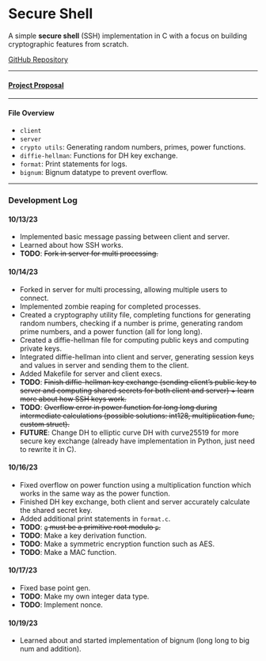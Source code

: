 # Secure Shell

A simple **secure shell** (SSH) implementation in C with a focus on building cryptographic features from scratch.

[GitHub Repository](https://github.com/lawsus/secure-shell)

---

#### [Project Proposal](https://www.notion.so/Project-Proposal-8bac309c674b4210925ed08e682078cc)

---

#### File Overview
- `client`
- `server`
- `crypto utils`: Generating random numbers, primes, power functions.
- `diffie-hellman`: Functions for DH key exchange.
- `format`: Print statements for logs.
- `bignum`: Bignum datatype to prevent overflow.

---

### Development Log

#### 10/13/23
- Implemented basic message passing between client and server.
- Learned about how SSH works.
- **TODO**: ~~Fork in server for multi processing.~~

#### 10/14/23
- Forked in server for multi processing, allowing multiple users to connect.
- Implemented zombie reaping for completed processes.
- Created a cryptography utility file, completing functions for generating random numbers, checking if a number is prime, generating random prime numbers, and a power function (all for long long).
- Created a diffie-hellman file for computing public keys and computing private keys.
- Integrated diffie-hellman into client and server, generating session keys and values in server and sending them to the client.
- Added Makefile for server and client execs.
- **TODO**: ~~Finish diffie-hellman key exchange (sending client’s public key to server and computing shared secrets for both client and server) + learn more about how SSH keys work.~~
- **TODO**: ~~Overflow error in power function for long long during intermediate calculations (possible solutions: int128, multiplication func, custom struct).~~
- **FUTURE**: Change DH to elliptic curve DH with curve25519 for more secure key exchange (already have implementation in Python, just need to rewrite it in C).

#### 10/16/23
- Fixed overflow on power function using a multiplication function which works in the same way as the power function.
- Finished DH key exchange, both client and server accurately calculate the shared secret key.
- Added additional print statements in `format.c`.
- **TODO**: ~~`g` must be a primitive root modulo `p`.~~
- **TODO**: Make a key derivation function.
- **TODO**: Make a symmetric encryption function such as AES.
- **TODO**: Make a MAC function.

#### 10/17/23
- Fixed base point gen.
- **TODO**: Make my own integer data type.
- **TODO**: Implement nonce.

#### 10/19/23
- Learned about and started implementation of bignum (long long to big num and addition).

